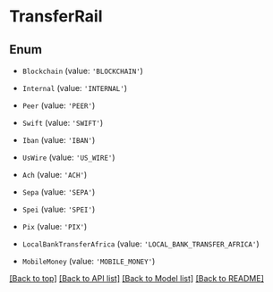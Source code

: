 # TransferRail

## Enum


* `Blockchain` (value: `'BLOCKCHAIN'`)

* `Internal` (value: `'INTERNAL'`)

* `Peer` (value: `'PEER'`)

* `Swift` (value: `'SWIFT'`)

* `Iban` (value: `'IBAN'`)

* `UsWire` (value: `'US_WIRE'`)

* `Ach` (value: `'ACH'`)

* `Sepa` (value: `'SEPA'`)

* `Spei` (value: `'SPEI'`)

* `Pix` (value: `'PIX'`)

* `LocalBankTransferAfrica` (value: `'LOCAL_BANK_TRANSFER_AFRICA'`)

* `MobileMoney` (value: `'MOBILE_MONEY'`)



[[Back to top]](#) [[Back to API list]](../../README.md#documentation-for-api-endpoints) [[Back to Model list]](../../README.md#documentation-for-models) [[Back to README]](../../README.md)
